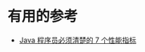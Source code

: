 



# 有用的参考

* [Java 程序员必须清楚的 7 个性能指标](https://mp.weixin.qq.com/s?__biz=MzI3ODcxMzQzMw==&mid=2247487784&idx=1&sn=40fc8e4ca2ad0929b26c01c7afaf1a29&chksm=eb53941edc241d08ad0d0e64d153fa4bae8c6597fd7f082208a2fcf561f99a206433c1ada31d&scene=21#wechat_redirect)
